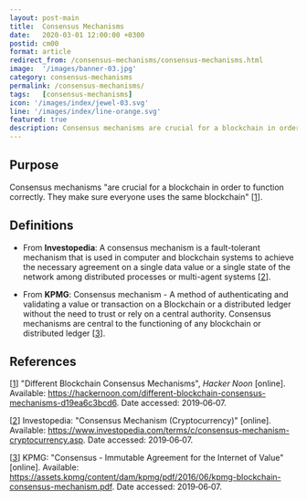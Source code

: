 ```yaml
---
layout: post-main
title:  Consensus Mechanisms
date:   2020-03-01 12:00:00 +0300
postid: cm00
format: article
redirect_from: /consensus-mechanisms/consensus-mechanisms.html
image:  '/images/banner-03.jpg'
category: consensus-mechanisms
permalink: /consensus-mechanisms/
tags:   [consensus-mechanisms]
icon: '/images/index/jewel-03.svg'
line: '/images/index/line-orange.svg'
featured: true
description: Consensus mechanisms are crucial for a blockchain in order to function correctly
---
```


## Purpose

Consensus mechanisms "are crucial for a blockchain in order to function correctly. They make sure everyone uses the same
blockchain" [[1]].

## Definitions

- From **Investopedia**: A
  consensus mechanism is a fault-tolerant mechanism that is used in computer and blockchain systems to achieve the
  necessary agreement on a single data value or a single state of the network among distributed processes or multi-agent
  systems [[2]].

- From **KPMG**:
  Consensus mechanism - A method of authenticating and validating a value or transaction on a Blockchain or a distributed
  ledger without the need to trust or rely on a central authority. Consensus mechanisms are central to the functioning of
  any blockchain or distributed ledger [[3]].


## References

[[1]] "Different Blockchain Consensus Mechanisms", *Hacker Noon* [online].
Available: <https://hackernoon.com/different-blockchain-consensus-mechanisms-d19ea6c3bcd6>. Date accessed: 2019&#8209;06&#8209;07.

[1]: https://hackernoon.com/different-blockchain-consensus-mechanisms-d19ea6c3bcd6
"Different Blockchain Consensus Mechanisms"

[[2]] Investopedia: "Consensus Mechanism (Cryptocurrency)" [online].
Available: <https://www.investopedia.com/terms/c/consensus-mechanism-cryptocurrency.asp>. Date accessed: 2019&#8209;06&#8209;07.

[2]: https://www.investopedia.com/terms/c/consensus-mechanism-cryptocurrency.asp
"Consensus Mechanism (Cryptocurrency)"

[[3]] KPMG: "Consensus - Immutable Agreement for the Internet of Value" [online].
Available: <https://assets.kpmg/content/dam/kpmg/pdf/2016/06/kpmg-blockchain-consensus-mechanism.pdf>.
Date accessed: 2019&#8209;06&#8209;07.

[3]: https://assets.kpmg/content/dam/kpmg/pdf/2016/06/kpmg-blockchain-consensus-mechanism.pdf
"Consensus - Immutable Agreement for the Internet of Value"
